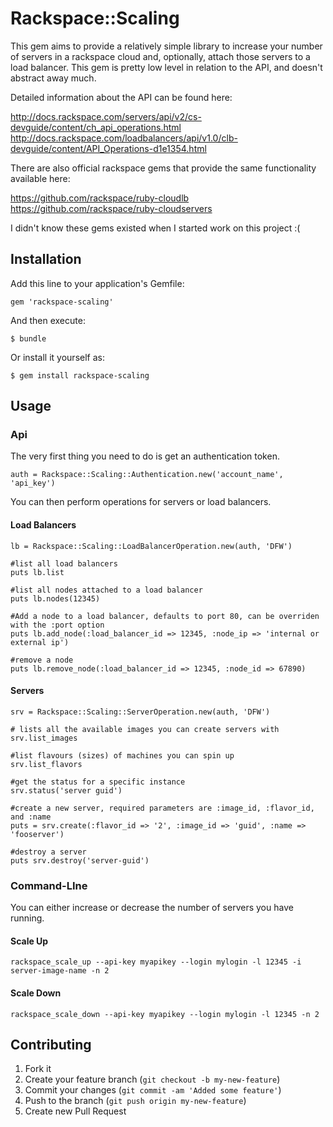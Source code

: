 # Rackspace::Scaling

This gem aims to provide a relatively simple library to increase your number of servers in a rackspace cloud and, optionally, attach those servers to a load balancer.  This gem is pretty low level in relation to the API, and doesn't abstract away much.

Detailed information about the API can be found  here:

http://docs.rackspace.com/servers/api/v2/cs-devguide/content/ch_api_operations.html  
http://docs.rackspace.com/loadbalancers/api/v1.0/clb-devguide/content/API_Operations-d1e1354.html

There are also official rackspace gems that provide the same functionality available here:

https://github.com/rackspace/ruby-cloudlb  
https://github.com/rackspace/ruby-cloudservers

I didn't know these gems existed when I started work on this project :(

## Installation

Add this line to your application's Gemfile:

    gem 'rackspace-scaling'

And then execute:

    $ bundle

Or install it yourself as:

    $ gem install rackspace-scaling

## Usage

### Api

The very first thing you need to do is get an authentication token.

    auth = Rackspace::Scaling::Authentication.new('account_name', 'api_key')

You can then perform operations for servers or load balancers.

#### Load Balancers

    lb = Rackspace::Scaling::LoadBalancerOperation.new(auth, 'DFW')

    #list all load balancers
    puts lb.list

    #list all nodes attached to a load balancer
    puts lb.nodes(12345)

    #Add a node to a load balancer, defaults to port 80, can be overriden with the :port option
    puts lb.add_node(:load_balancer_id => 12345, :node_ip => 'internal or external ip')

    #remove a node
    puts lb.remove_node(:load_balancer_id => 12345, :node_id => 67890)
    
#### Servers
    srv = Rackspace::Scaling::ServerOperation.new(auth, 'DFW')

    # lists all the available images you can create servers with
    srv.list_images

    #list flavours (sizes) of machines you can spin up
    srv.list_flavors

    #get the status for a specific instance
    srv.status('server guid')

    #create a new server, required parameters are :image_id, :flavor_id, and :name
    puts = srv.create(:flavor_id => '2', :image_id => 'guid', :name => 'fooserver')

    #destroy a server
    puts srv.destroy('server-guid')

### Command-LIne

You can either increase or decrease the number of servers you have running.  

#### Scale Up

    rackspace_scale_up --api-key myapikey --login mylogin -l 12345 -i server-image-name -n 2

#### Scale Down

    rackspace_scale_down --api-key myapikey --login mylogin -l 12345 -n 2

## Contributing

1. Fork it
2. Create your feature branch (`git checkout -b my-new-feature`)
3. Commit your changes (`git commit -am 'Added some feature'`)
4. Push to the branch (`git push origin my-new-feature`)
5. Create new Pull Request
